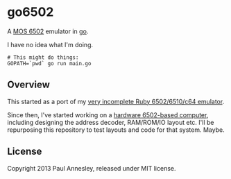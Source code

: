 go6502
======

A [MOS 6502][6502] emulator in [go][golang].

I have no idea what I'm doing.

    # This might do things:
    GOPATH=`pwd` go run main.go


Overview
--------

This started as a port of my [very incomplete Ruby 6502/6510/c64
emulator][c64.rb].

Since then, I've started working on a [hardware 6502-based computer][pda6502],
including designing the address decoder, RAM/ROM/IO layout etc. I'll be
repurposing this repository to test layouts and code for that system. Maybe.


License
-------

Copyright 2013 Paul Annesley, released under MIT license.


[6502]: http://en.wikipedia.org/wiki/MOS_Technology_6502
[golang]: http://golang.org/
[c64.rb]: https://github.com/pda/c64.rb
[pda6502]: https://github.com/pda/pda6502
